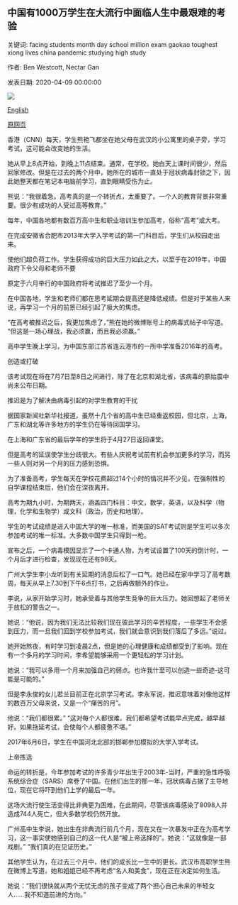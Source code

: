 ## 中国有1000万学生在大流行中面临人生中最艰难的考验

关键词: facing students month day school million exam gaokao toughest xiong lives china pandemic studying high study

作者: Ben Westcott, Nectar Gan

发表日期: 2020-04-09 00:00:00

![](https://cdn.cnn.com/cnnnext/dam/assets/200409184856-gaokao-2013-super-tease.jpg)

[English](10%20million%20students%20in%20China%20are%20facing%20the%20toughest%20exam%20of%20their%20lives%20in%20a%20pandemic.md)

[原网页](https://edition.cnn.com/2020/04/09/asia/coronavirus-china-gaokao-student-intl-hnk/index.html)

香港（CNN）每天，学生熊艳飞都坐在她父母在武汉的小公寓里的桌子旁，学习考试，这可能会改变她的生活。

她从早上8点开始，到晚上11点结束。通常，在学校，她白天上课时间很少，然后回家修改。但是在过去的两个月中，她所在的城市一直处于冠状病毒封锁之下，因此她整天都在笔记本电脑前学习，直到眼睛受伤为止。

熊说：“我很着急。高考真的是一个转折点，太重要了。一个人的教育背景非常重要。很少有成功的人受过高等教育。”

每年，中国各地都有数百万高中生和职业培训生参加高考，俗称“高考”或大考。

在完成安徽省合肥市2013年大学入学考试的第一门科目后，学生们从校园走出来。

使他们超负荷工作。学生获得成功的巨大压力如此之大，以至于在2019年，中国政府下令父母和老师不要

原定于六月举行的中国政府将考试推迟了至少一个月。

在中国各地，学生和老师们都在思考延期会提高还是降低成绩。但是对于某些人来说，再学习一个月的前景已经引起了极大的焦虑。

“在高考被推迟之后，我更加焦虑了，”熊在她的微博账号上的病毒式帖子中写道。 “但这是一场心理战，我必须赢，而且我必须赢。”

高中学生晚上学习，为中国东部江苏省连云港市的一所中学准备2016年的高考。

创造或打破

该考试现在将在7月7日至8日之间进行，除了在北京和湖北省，该病毒的原始震中尚未公布日期。

推迟是为了解决由病毒引起的对学生教育的干扰

据国家新闻社新华社报道，虽然十几个省的高中生已经重返校园，但北京，上海，广东和湖北等许多地方的学生仍在等待回国学习。

在上海和广东省的最后学年的学生将于4月27日返回课堂。

但是高考的延误使学生分歧很大。有些人庆祝考试前有机会参加更多的学习，而另一些人则对另一个月的压力感到恐惧。

为了准备高考，学生每天在学校花费超过14个小时的情况并不少见，在强制性的自学课程结束后，他们会在深夜离开。

高考为期九小时，为期两天，涵盖四门科目：中文，数学，英语，以及科学（物理，化学和生物学）或文科（政治，历史和地理）。

学生的考试成绩是进入中国大学的唯一标准，而美国的SAT考试则是学生可以多次参加考试的唯一标准。大多数中国学生只得到一枪。

宣布之后，一个病毒模因显示了一个卡通人物，为考试设置了100天的倒计时，一个月后才进行检查，发现现在还有98天。

广州大学生李小龙听到有关延期的消息后松了一口气。她已经在家中学习了高考数周，每天从早上7.30到下午6点打书，之后再做额外的作业。

李说，从家开始学习时，她承受着与其他学生竞争的巨大压力。她回想起了老师关于放松的警告之一。

她说：“他说，因为我们无法比较我们现在彼此学习的辛苦程度，一些学生不会感到压力，而一旦我们回到学校参加考试，我们就会意识到我们落后了多远。”说过。

她开始熬夜，有时学习到凌晨2点，但是她的心理健康和成绩都受到了影响。现在有一个多月的学习时间，李希望能够采用一个更轻松的学习计划。

她说：“我可以多用一个月来加强自己的弱点。也许我什至可以创造一些奇迹-这可能是可能的。”

但是李永俊的女儿若兰目前正在北京学习考试。李永军说，推迟意味着对像他这样的数百万父母来说，又是一个“痛苦的月”。

他说：“我们都很累。” “这对每个人都很难。我们都希望考试能早点完成，越早越好。如果拖延考试，会使每个人都疲惫不堪。”

2017年6月6日，学生在中国河北北部的邯郸参加模拟的大学入学考试。

上帝拣选

命运的转折是，今年参加考试的许多青少年出生于2003年-当时，严重的急性呼吸系统综合症（SARS）席卷了中国。在他们出生的那一年，冠状病毒占据了主导地位，现在它将吓到他们上学的最后一年。

这场大流行使生活变得比非典更为困难，在此期间，尽管该病毒感染了8098人并造成744人死亡，但大多数学校仍然开放。

广州高中生李说，她出生在非典流行前几个月，现在又在一次暴发中正在为高考学习，这一事实使她感到自己的这一代人是“被上帝选择的”。她说：“这就像是一部戏剧。” “我们真的在见证历史。”

其他学生认为，在过去三个月中，他们的成长比一生中的更长。武汉市高职学生熊在微博上写道，她和姐姐已经不再考虑“名人和美食”，现在正在决定如何生活。

她说：“我们很快就从两个无忧无虑的孩子变成了两个担心自己未来的年轻女人……我不知道前进的方向。”